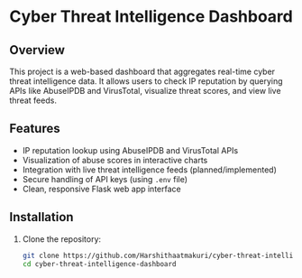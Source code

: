 # Cyber Threat Intelligence Dashboard

## Overview

This project is a web-based dashboard that aggregates real-time cyber threat intelligence data. It allows users to check IP reputation by querying APIs like AbuseIPDB and VirusTotal, visualize threat scores, and view live threat feeds.

## Features

- IP reputation lookup using AbuseIPDB and VirusTotal APIs  
- Visualization of abuse scores in interactive charts  
- Integration with live threat intelligence feeds (planned/implemented)  
- Secure handling of API keys (using `.env` file)  
- Clean, responsive Flask web app interface  

## Installation

1. Clone the repository:
   ```bash
   git clone https://github.com/Harshithaatmakuri/cyber-threat-intelligence-dashboard.git
   cd cyber-threat-intelligence-dashboard
